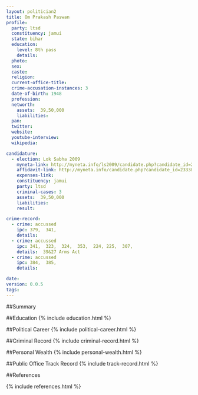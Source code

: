 ```yaml
---
layout: politician2
title: Om Prakash Paswan
profile: 
  party: ltsd
  constituency: jamui
  state: bihar
  education: 
    level: 8th pass
    details: 
  photo: 
  sex: 
  caste: 
  religion: 
  current-office-title: 
  crime-accusation-instances: 3
  date-of-birth: 1948
  profession: 
  networth: 
    assets:  39,50,000
    liabilities: 
  pan: 
  twitter: 
  website: 
  youtube-interview: 
  wikipedia: 

candidature: 
  - election: Lok Sabha 2009
    myneta-link: http://myneta.info/ls2009/candidate.php?candidate_id=2333
    affidavit-link: http://myneta.info/candidate.php?candidate_id=2333&scan=original
    expenses-link: 
    constituency: jamui 
    party: ltsd
    criminal-cases: 3
    assets:  39,50,000
    liabilities: 
    result:  

crime-record: 
  - crime: accussed
    ipc: 379,  341,
    details:    
  - crime: accussed
    ipc: 341,  323,  324,  353,  224, 225,  307,
    details:  39&27 Arms Act  
  - crime: accussed
    ipc: 384,  385,
    details:    

date: 
version: 0.0.5
tags: 
---
```

##Summary


##Education
{% include education.html %}


##Political Career
{% include political-career.html %}


##Criminal Record
{% include criminal-record.html %}


##Personal Wealth
{% include personal-wealth.html %}


##Public Office Track Record
{% include track-record.html %}


##References


{% include references.html %}